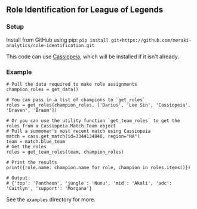 ## Role Identification for League of Legends

### Setup

Install from GitHub using pip:  `pip install git+https://github.com/meraki-analytics/role-identification.git`

This code can use [Cassiopeia](https://github.com/meraki-analytics/cassiopeia), which will be installed if it isn't already.

### Example

    # Pull the data required to make role assignments
    champion_roles = get_data()
    
    # You can pass in a list of champions to `get_roles`
    roles = get_roles(champion_roles, ['Darius', 'Lee Sin', 'Cassiopeia', 'Draven', 'Braum'])

    # Or you can use the utility function `get_team_roles` to get the roles from a Cassiopeia.Match.Team object
    # Pull a summoner's most recent match using Cassiopeia
    match = cass.get_match(id=3344134840, region="NA")
    team = match.blue_team
    # Get the roles
    roles = get_team_roles(team, champion_roles)
    
    # Print the results
    print({role.name: champion.name for role, champion in roles.items()})
    
    # Output:
    # {'top': 'Pantheon', 'jungle': 'Nunu', 'mid': 'Akali', 'adc': 'Caitlyn', 'support': 'Morgana'}

See the `examples` directory for more.
